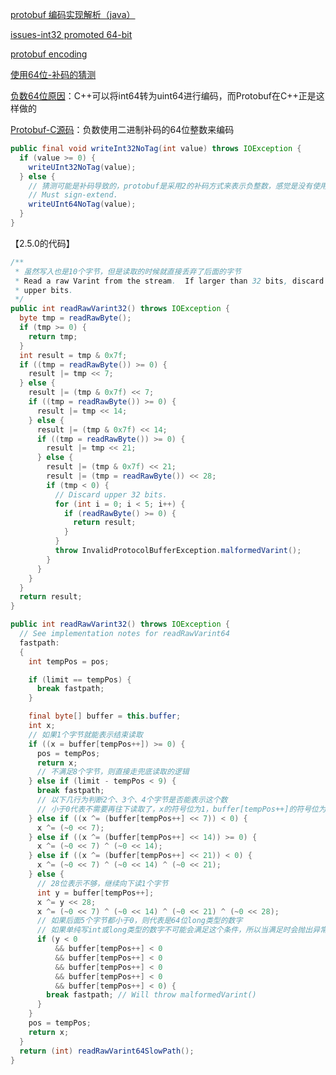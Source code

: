 [protobuf 编码实现解析（java）](https://www.cnblogs.com/onlysun/p/4574850.html)

[issues-int32 promoted 64-bit](https://github.com/apple/swift-protobuf/issues/37)

[protobuf encoding](https://developers.google.com/protocol-buffers/docs/encoding)

[使用64位-补码的猜测](https://stackoverflow.com/questions/765916/is-there-ever-a-good-time-to-use-int32-instead-of-sint32-in-google-protocol-buff)

[负数64位原因](https://stackoverflow.com/questions/28533167/protocol-buffers-negative-int32-int64-encoders-specifications-are-fuzzy?answertab=active#tab-top)：C++可以将int64转为uint64进行编码，而Protobuf在C++正是这样做的

[Protobuf-C源码](https://github.com/protobuf-c/protobuf-c/blob/master/protobuf-c/protobuf-c.c#L811)：负数使用二进制补码的64位整数来编码

```java
public final void writeInt32NoTag(int value) throws IOException {
  if (value >= 0) {
    writeUInt32NoTag(value);
  } else {
    // 猜测可能是补码导致的，protobuf是采用2的补码方式来表示负整数，感觉是没有使用符号位缩减的特性(即long强转为int)，估计是最初开发的时候忽略了这个问题，后面不好修复；在2.5版本中，读取int都是直接丢弃大于32个字节的数字
    // Must sign-extend.
    writeUInt64NoTag(value);
  }
}
```



【2.5.0的代码】

```java
/**
 * 虽然写入也是10个字节，但是读取的时候就直接丢弃了后面的字节
 * Read a raw Varint from the stream.  If larger than 32 bits, discard the
 * upper bits.
 */
public int readRawVarint32() throws IOException {
  byte tmp = readRawByte();
  if (tmp >= 0) {
    return tmp;
  }
  int result = tmp & 0x7f;
  if ((tmp = readRawByte()) >= 0) {
    result |= tmp << 7;
  } else {
    result |= (tmp & 0x7f) << 7;
    if ((tmp = readRawByte()) >= 0) {
      result |= tmp << 14;
    } else {
      result |= (tmp & 0x7f) << 14;
      if ((tmp = readRawByte()) >= 0) {
        result |= tmp << 21;
      } else {
        result |= (tmp & 0x7f) << 21;
        result |= (tmp = readRawByte()) << 28;
        if (tmp < 0) {
          // Discard upper 32 bits.
          for (int i = 0; i < 5; i++) {
            if (readRawByte() >= 0) {
              return result;
            }
          }
          throw InvalidProtocolBufferException.malformedVarint();
        }
      }
    }
  }
  return result;
}
```





```java
public int readRawVarint32() throws IOException {
  // See implementation notes for readRawVarint64
  fastpath:
  {
    int tempPos = pos;

    if (limit == tempPos) {
      break fastpath;
    }

    final byte[] buffer = this.buffer;
    int x;
    // 如果1个字节就能表示结束读取
    if ((x = buffer[tempPos++]) >= 0) {
      pos = tempPos;
      return x;
      // 不满足8个字节，则直接走兜底读取的逻辑
    } else if (limit - tempPos < 9) {
      break fastpath;
      // 以下几行为判断2个、3个、4个字节是否能表示这个数
      // 小于0代表不需要再往下读取了，x的符号位为1，buffer[tempPos++]的符号位为0，异或后为0
    } else if ((x ^= (buffer[tempPos++] << 7)) < 0) {
      x ^= (~0 << 7);
    } else if ((x ^= (buffer[tempPos++] << 14)) >= 0) {
      x ^= (~0 << 7) ^ (~0 << 14);
    } else if ((x ^= (buffer[tempPos++] << 21)) < 0) {
      x ^= (~0 << 7) ^ (~0 << 14) ^ (~0 << 21);
    } else {
      // 28位表示不够，继续向下读1个字节
      int y = buffer[tempPos++];
      x ^= y << 28;
      x ^= (~0 << 7) ^ (~0 << 14) ^ (~0 << 21) ^ (~0 << 28);
      // 如果后面5个字节都小于0，则代表是64位long类型的数字
      // 如果单纯写int或long类型的数字不可能会满足这个条件，所以当满足时会抛出异常
      if (y < 0
          && buffer[tempPos++] < 0
          && buffer[tempPos++] < 0
          && buffer[tempPos++] < 0
          && buffer[tempPos++] < 0
          && buffer[tempPos++] < 0) {
        break fastpath; // Will throw malformedVarint()
      }
    }
    pos = tempPos;
    return x;
  }
  return (int) readRawVarint64SlowPath();
}
```

